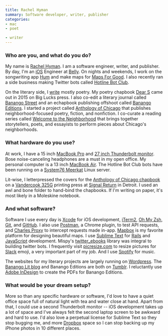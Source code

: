 ```yaml
---
title: Rachel Hyman
summary: Software developer, writer, publisher
categories:
- mac
- poet

- writer
---
```


### Who are you, and what do you do?

My name is [Rachel Hyman](http://rachelhyman.info/ "Rachel's website."). I am a software engineer, writer, and publisher. By day, I'm an [iOS][] Engineer at [Belly](https://www.bellycard.com/ "A rewards program."). On nights and weekends, I work on the songwriting app [Hum][hum-ios] and make maps for [Maps For Good](http://www.mapsforgood.org/ "A map designing firm."). I also recently ran a side business making Twitter bots called [Hotline Bot Club](http://hotlinebot.club/ "Rachel's bots.").

On the literary side, I [write](http://rachelhyman.info/publications/ "Rachel's writing.") mostly poetry. My poetry chapbook [Dear S](http://biglucks.bigcartel.com/product/dear-s-rachel-hyman "Rachel's poetry chapbook.") came out in 2015 on Big Lucks press. I also co-edit a literary journal called [Banango Street](http://banangostreet.com/ "A poetry journal.") and an echapbook publishing offshoot called [Banango Editions](http://banangoeditions.tumblr.com/ "Banango's echapbook Tumblr site."). I started a project called [Anthology of Chicago](http://www.anthologyofchicago.com/ "Rachel's Chicago story project.") that publishes neighborhood-focused poetry, fiction, and nonfiction. I co-curate a reading series called [Welcome to the Neighborhood](http://1001chicago.com/fortune-and-glory/welcome-to-the-neighborhood/ "A reading series about Chicago, co-organised by Rachel.") that brings together storytellers, poets, and essayists to perform pieces about Chicago's neighborhoods.

### What hardware do you use?

At work, I have a 15 inch [MacBook Pro][macbook-pro] and [27 inch Thunderbolt monitor][thunderbolt-display]. Bose noise-canceling headphones are a must in my open office. My personal computer is a 13 inch [MacBook Air][macbook-air]. The Hotline Bot Club bots have been running on a [System76 Meerkat][meerkat] Linux server.

Lit-wise, I letterpressed the covers for the [Anthology of Chicago chapbook](http://anthologyofchicago.bigcartel.com/product/anthology-of-chicago-chapbook "The Anthology of Chicago chapbook.") on a [Vandercook 325G][325g] printing press at [Signal Return](http://www.signalreturnpress.org/ "A letterpress studio in Detroit.") in Detroit. I used an awl and bone folder to hand-bind the chapbooks. If I'm writing on paper, it's most likely in a Moleskine notebook.

### And what software?

Software I use every day is [Xcode][] for iOS development, [iTerm2][], [Oh My Zsh][oh-my-zsh], [Git][], and [GitHub](https://github.com/rachelhyman "Rachel's GitHub account."). I also use [Postman][], a Chrome plugin, to test API requests, and [Charles Proxy][charles] to intercept requests made in-app. [Mapbox][] is my favorite platform for designing beautiful maps. I use [Sublime Text][sublime-text] for [Rails][] and [JavaScript][] development. Mispy's [twitter_ebooks][] library was integral to building twitter bots. I frequently visit [picresize.com][picresize] to resize pictures for [Slack][] emoji, a very important part of my job. And I use [Spotify][] for music.

The websites for my literary projects are largely running on [Wordpress][]. The [Banango Lit blog](http://banangolit.com/ "The Banango Tumblr site.") and Banango Editions are both on [Tumblr][]. I reluctantly use [Adobe InDesign][indesign] to create the PDFs for Banango Editions.

### What would be your dream setup?

More so than any specific hardware or software, I'd love to have a quiet office space full of natural light with tea and water close at hand. Apart from that, I could use a second Thunderbolt monitor -- iOS development takes up a lot of space and I've always felt the second laptop screen to be awkward and hard to use. I'd also love a perpetual license for Sublime Text so they stop bugging me, and more [Dropbox][] space so I can stop backing up my iPhone photos in 10 different places.

[325g]: https://letterpresscommons.com/press/vandercook-325g/ "A printing press."
[macbook-air]: https://www.apple.com/macbook-air/ "A very thin laptop."
[macbook-pro]: https://www.apple.com/macbook-pro/ "A laptop."
[meerkat]: https://system76.com/desktops/meerkat "A tiny desktop PC."
[thunderbolt-display]: https://www.apple.com/displays/ "A Thunderbolt-powered monitor."
[charles]: https://www.charlesproxy.com/ "An HTTP proxy."
[dropbox]: https://www.dropbox.com/ "Online syncing and storage."
[git]: https://git-scm.com/ "A version control system."
[hum-ios]: https://itunes.apple.com/us/app/hum/id796154884 "A note-taking and audio recording app."
[indesign]: https://www.adobe.com/products/indesign.html "A desktop/web publishing application."
[ios]: https://www.apple.com/ios/ios-10/ "A mobile operating system."
[iterm2]: https://iterm2.com/ "An alternative terminal application for Mac OS X."
[javascript]: https://en.wikipedia.org/wiki/JavaScript "An interpreted scripting language."
[mapbox]: https://www.mapbox.com/ "A developer's mapping platform."
[oh-my-zsh]: https://github.com/robbyrussell/oh-my-zsh "A framework of extensions and themes for the zsh shell."
[picresize]: http://picresize.com/ "An image resizing service."
[postman]: https://www.getpostman.com/ "A browser extension for testing APIs."
[rails]: https://rubyonrails.org/ "A Ruby-based web framework."
[slack]: https://slack.com/ "A collaboration service."
[spotify]: https://www.spotify.com/us/ "A music streaming service."
[sublime-text]: http://www.sublimetext.com/ "A coder's text editor."
[tumblr]: https://www.tumblr.com/ "An online personal publishing platform."
[twitter_ebooks]: https://github.com/mispy/twitter_ebooks "A Twitter bot framework."
[wordpress]: https://wordpress.com/ "Weblog publishing software."
[xcode]: https://en.wikipedia.org/wiki/Xcode "An IDE for Mac developers."
